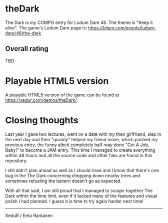 # theDark
The Dark is my COMPO entry for Ludum Dare 46. The theme is "Keep it alive".
The game's Ludum Dare page is: https://ldjam.com/events/ludum-dare/46/the-dark

## Overall rating
TBD

# Playable HTML5 version
A playable HTML5 version of the game can be found at https://xedur.com/demos/theDark/.

# Closing thoughts
Last year I gave two lectures, went on a date with my then girlfriend, slep in the next day and then "quickly" helped my friend move, which pushed my previous entry, the funny albeit completely half-way done "Get A Job, Baby!" to become a JAM entry. This time I managed to create everything within 48 hours and all the source code and other files are found in this repository.

I still didn't plan ahead as well as I should have and I know that there's one bug in the The Dark concerning chopping down nearby trees and sometimes refueling the lantern doesn't go as expected.

With all that said, I am still proud that I managed to scrape together The Dark within the time limit, even if it lacked many of the features and visual polish I had planned. I guess it is time to try again harder next time!

***

XeduR / Eetu Rantanen
